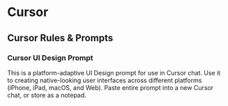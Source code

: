 # Cursor

## Cursor Rules &amp; Prompts

### Cursor UI Design Prompt
This is a platform-adaptive UI Design prompt for use in Cursor chat. Use it to creating native-looking user interfaces across different platforms (iPhone, iPad, macOS, and Web). Paste entire prompt into a new Cursor chat, or store as a notepad.

